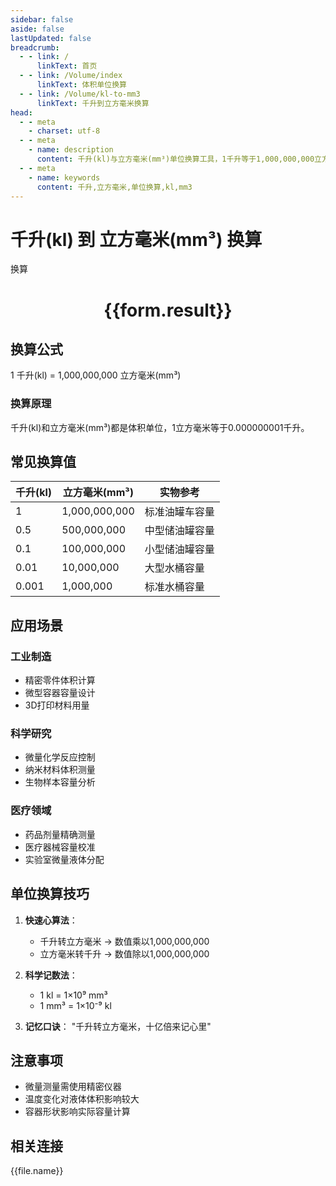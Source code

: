 ```yaml
---
sidebar: false
aside: false
lastUpdated: false
breadcrumb:
  - - link: /
      linkText: 首页
  - - link: /Volume/index
      linkText: 体积单位换算
  - - link: /Volume/kl-to-mm3
      linkText: 千升到立方毫米换算
head:
  - - meta
    - charset: utf-8
  - - meta
    - name: description
      content: 千升(kl)与立方毫米(mm³)单位换算工具，1千升等于1,000,000,000立方毫米。
  - - meta
    - name: keywords
      content: 千升,立方毫米,单位换算,kl,mm3
---
```


# 千升(kl) 到 立方毫米(mm³) 换算

<script setup>
import { onMounted, reactive, inject ,ref  } from 'vue'
import { NButton,NForm ,NFormItem,NInput,NInputNumber,NSelect,NCard,useMessage ,NGrid ,NGi } from 'naive-ui'
import { defineClientComponent } from 'vitepress'
import { Volume } from '../files';

const convert = inject('convert')
const formRef = ref(null);
const rules = {
  number:{
    required: true,
    type: 'number',
    trigger: "blur"
  }
}
const form = reactive({
  number:null,
  result:'',
  title:'千升(kl)到立方毫米(mm³)换算'
})

const convertHandler = (e) => {
  e.preventDefault();
  formRef.value?.validate((errors)=>{
    if (!errors) {
      form.result = `${form.number} kl = ${convert(form.number).from('kl').to('mm3')} mm³`
    }
  })
}
</script>

<n-form size="large" :model="form" ref='formRef' :rules="rules">
  <n-form-item label="数值" path="number">
    <n-input-number size="large" style="width:100%" :min="0" v-model:value="form.number" placeholder="请输入千升数值" />
  </n-form-item>
  <n-form-item>
    <n-button type="info" style="width:100%" @click="convertHandler">换算</n-button>
  </n-form-item>
</n-form>
<n-card embedded :bordered="false" hoverable>
  <div style="text-align:center">
    <h1>{{form.result}}</h1>
  </div>
</n-card>

## 换算公式
1 千升(kl) = 1,000,000,000 立方毫米(mm³)

### 换算原理
千升(kl)和立方毫米(mm³)都是体积单位，1立方毫米等于0.000000001千升。

## 常见换算值
| 千升(kl) | 立方毫米(mm³) | 实物参考                 |
|---------|--------------|--------------------------|
| 1       | 1,000,000,000 | 标准油罐车容量            |
| 0.5     | 500,000,000  | 中型储油罐容量            |
| 0.1     | 100,000,000  | 小型储油罐容量            |
| 0.01    | 10,000,000   | 大型水桶容量              |
| 0.001   | 1,000,000    | 标准水桶容量              |

## 应用场景
### 工业制造
- 精密零件体积计算
- 微型容器容量设计
- 3D打印材料用量

### 科学研究
- 微量化学反应控制
- 纳米材料体积测量
- 生物样本容量分析

### 医疗领域
- 药品剂量精确测量
- 医疗器械容量校准
- 实验室微量液体分配

## 单位换算技巧
1. **快速心算法**：
   - 千升转立方毫米 → 数值乘以1,000,000,000
   - 立方毫米转千升 → 数值除以1,000,000,000

2. **科学记数法**：
   - 1 kl = 1×10⁹ mm³
   - 1 mm³ = 1×10⁻⁹ kl

3. **记忆口诀**：
   "千升转立方毫米，十亿倍来记心里"

## 注意事项
- 微量测量需使用精密仪器
- 温度变化对液体体积影响较大
- 容器形状影响实际容量计算

## 相关连接
<n-grid x-gap="12" :cols="2">
  <n-gi v-for="(file, index) in Volume" :key="index">
    <n-button
      text
      tag="a"
      :href="file.path"
      type="info"
    >
      {{file.name}}
    </n-button>
  </n-gi>
</n-grid>